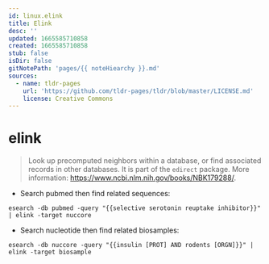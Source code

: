 ```yaml
---
id: linux.elink
title: Elink
desc: ''
updated: 1665585710858
created: 1665585710858
stub: false
isDir: false
gitNotePath: 'pages/{{ noteHiearchy }}.md'
sources:
  - name: tldr-pages
    url: 'https://github.com/tldr-pages/tldr/blob/master/LICENSE.md'
    license: Creative Commons
---
```

# elink

> Look up precomputed neighbors within a database, or find associated records in other databases.
> It is part of the `edirect` package.
> More information: <https://www.ncbi.nlm.nih.gov/books/NBK179288/>.

- Search pubmed then find related sequences:

`esearch -db pubmed -query "{{selective serotonin reuptake inhibitor}}" | elink -target nuccore`

- Search nucleotide then find related biosamples:

`esearch -db nuccore -query "{{insulin [PROT] AND rodents [ORGN]}}" | elink -target biosample`

